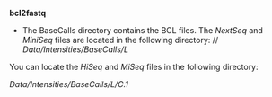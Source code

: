**bcl2fastq**

* The BaseCalls directory contains the BCL files. The _NextSeq_ and _MiniSeq_ files are located in the following directory: //
_Data/Intensities/BaseCalls/L<lane>_
  
You can locate the _HiSeq_ and _MiSeq_ files in the following directory:

_Data/Intensities/BaseCalls/L<lane>/C<Cycle>.1_
